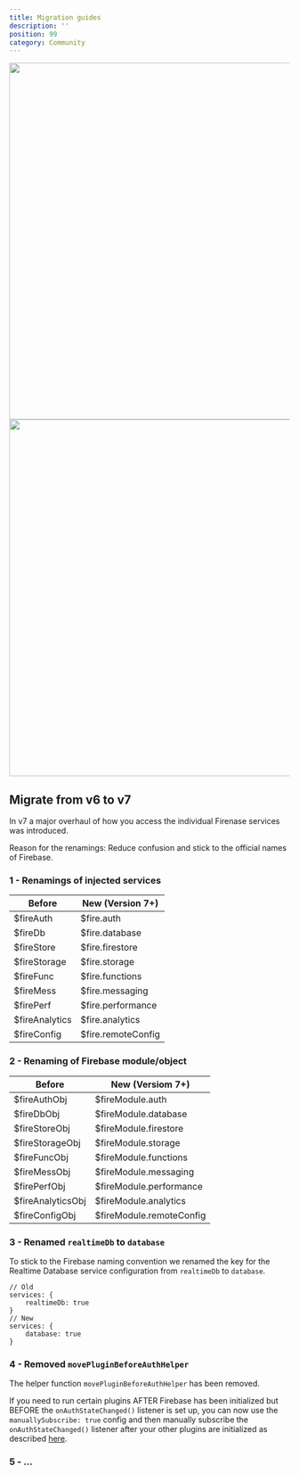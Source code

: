 ```yaml
---
title: Migration guides
description: ''
position: 99
category: Community
---
```


<img src="/version7.png" class="light-img" width="1280" height="640" alt="" />
<img src="/version7-dark.png" class="dark-img" width="1280" height="640" alt=""/>

## Migrate from v6 to v7

In v7 a major overhaul of how you access the individual Firenase services was introduced.

Reason for the renamings: Reduce confusion and stick to the official names of Firebase.

### 1 - Renamings of injected services

| Before         | New (Version 7+)   |
| -------------- | ------------------ |
| $fireAuth      | $fire.auth         |
| $fireDb        | $fire.database     |
| $fireStore     | $fire.firestore    |
| $fireStorage   | $fire.storage      |
| $fireFunc      | $fire.functions    |
| $fireMess      | $fire.messaging    |
| $firePerf      | $fire.performance  |
| $fireAnalytics | $fire.analytics    |
| $fireConfig    | $fire.remoteConfig |

### 2 - Renaming of Firebase module/object

| Before            | New (Versiom 7+)   |
| ----------------- | ------------------ |
| $fireAuthObj      | $fireModule.auth         |
| $fireDbObj        | $fireModule.database     |
| $fireStoreObj     | $fireModule.firestore    |
| $fireStorageObj   | $fireModule.storage      |
| $fireFuncObj      | $fireModule.functions    |
| $fireMessObj      | $fireModule.messaging    |
| $firePerfObj      | $fireModule.performance  |
| $fireAnalyticsObj | $fireModule.analytics    |
| $fireConfigObj    | $fireModule.remoteConfig |

### 3 - Renamed `realtimeDb` to `database`

To stick to the Firebase naming convention we renamed the key for the Realtime Database service configuration from `realtimeDb` to `database`.

```js[nuxt.config.js]
// Old
services: {
    realtimeDb: true
}
// New
services: {
    database: true
}
```

### 4 - Removed `movePluginBeforeAuthHelper`

The helper function `movePluginBeforeAuthHelper` has been removed.

If you need to run certain plugins AFTER Firebase has been initialized but BEFORE the `onAuthStateChanged()` listener is set up, you can now use the `manuallySubscribe: true` config and then manually subscribe the `onAuthStateChanged()` listener after your other plugins are initialized as described [here](/service-options/auth#subscribemanually).

### 5 - ...